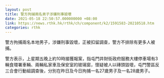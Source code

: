 ```yaml
---
layout: post
title: 警方拘捕兩名男子涉嫌刑事毀壞
date: 2021-05-18 22:50:57.000000000 +08:00
link: https://news.rthk.hk/rthk/ch/component/k2/1591583-20210518.htm
categories: rthk
---
```


警方拘捕兩名本地男子，涉嫌刑事毀壞，正被扣留調查，警方不排除有更多人被捕。

警方表示，上星期五晚上約10時接獲報案，指屯門井財街政府服務大樓停車場有3輛食環署車輛、兩輛私家車及保安室的玻璃窗，懷疑被人以磚頭毀壞，屯門警區反三合會行動組調查後，分別在昨日及今日拘捕一名27歲男子及一名28歲男子。
